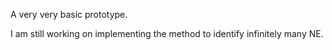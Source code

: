 A very very basic prototype.

I am still working on implementing the method to identify infinitely many NE.